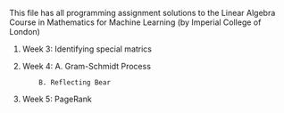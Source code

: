 This file has all programming assignment solutions to the Linear Algebra Course in Mathematics for Machine Learning (by Imperial College of London)

1. Week 3: Identifying special matrics

2. Week 4: A. Gram-Schmidt Process

           B. Reflecting Bear
           
3. Week 5: PageRank
